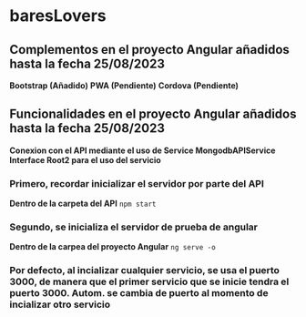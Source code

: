 # baresLovers
## Complementos en el proyecto Angular añadidos hasta la fecha 25/08/2023
**Bootstrap (Añadido)**
**PWA (Pendiente)**
**Cordova (Pendiente)**

## Funcionalidades en el proyecto Angular añadidos hasta la fecha 25/08/2023
**Conexion con el API mediante el uso de Service MongodbAPIService**
**Interface Root2 para el uso del servicio**

### Primero, recordar inicializar el servidor por parte del API
**Dentro de la carpeta del API**
`npm start`

### Segundo, se inicializa el servidor de prueba de angular
**Dentro de la carpea del proyecto Angular**
`ng serve -o`

### Por defecto, al incializar cualquier servicio, se usa el puerto 3000, de manera que el primer servicio que se inicie tendra el puerto 3000. Autom. se cambia de puerto al momento de incializar otro servicio
